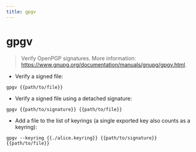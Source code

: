 ```yaml
---
title: gpgv
---
```

# gpgv

> Verify OpenPGP signatures.
> More information: <https://www.gnupg.org/documentation/manuals/gnupg/gpgv.html>.

- Verify a signed file:

`gpgv {{path/to/file}}`

- Verify a signed file using a detached signature:

`gpgv {{path/to/signature}} {{path/to/file}}`

- Add a file to the list of keyrings (a single exported key also counts as a keyring):

`gpgv --keyring {{./alice.keyring}} {{path/to/signature}} {{path/to/file}}`

